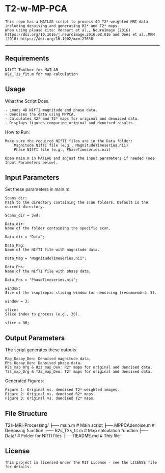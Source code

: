 # T2-w-MP-PCA
    This repo has a MATLAB script to process 4D T2*-weighted MRI data, including denoising and generating R2* and T2* maps.
    When using please cite: Veraart et al., NeuroImage (2016) https://doi.org/10.1016/j.neuroimage.2016.08.016 and Does et al.,MRM (2018) https://doi.org/10.1002/mrm.27658
---

## **Requirements**
    NIfTI Toolbox for MATLAB
    R2s_T2s_fit.m for map calculation

## **Usage**
  What the Script Does:

    - Loads 4D NIfTI magnitude and phase data.
    - Denoises the data using MPPCA.
    - Calculates R2* and T2* maps for original and denoised data.
    - Displays figures comparing original and denoised results.

How to Run:

    Make sure the required NIfTI files are in the Data folder:
        Magnitude NIfTI file (e.g., MagnitudeTimeseries.nii)
        Phase NIfTI file (e.g., PhaseTimeseries.nii)

    Open main.m in MATLAB and adjust the input parameters if needed (see Input Parameters below).
 
 ## **Input Parameters**
  Set these parameters in main.m:

    Scans_dir:
    Path to the directory containing the scan folders. Default is the current directory.

    Scans_dir = pwd;

    Data_dir:
    Name of the folder containing the specific scan.

    Data_dir = "Data";

    Data_Mag:
    Name of the NIfTI file with magnitude data.

    Data_Mag = "MagnitudeTimeseries.nii";

    Data_Phs:
    Name of the NIfTI file with phase data.

    Data_Phs = "PhaseTimeseries.nii";

    window:
    Size of the isoptropic sliding window for denoising (recommended: 3).

    window = 3;

    slice:
    Slice index to process (e.g., 30).

    slice = 30; 

 ## **Output Parameters**

  The script generates these outputs:

    Mag_Decay_Den: Denoised magnitude data.
    Phs_Decay_Den: Denoised phase data.
    R2s_map_Org & R2s_map_Den: R2* maps for original and denoised data.
    T2s_map_Org & T2s_map_Den: T2* maps for original and denoised data.

  Generated Figures:

    Figure 1: Original vs. denoised T2*-weighted images.
    Figure 2: Original vs. denoised R2* maps.
    Figure 3: Original vs. denoised T2* maps.

## **File Structure**
T2s-MRI-Processing/
├── main.m                # Main script
├── MPPCAdenoise.m        # Denoising function
├── R2s_T2s_fit.m         # Map calculation function
├── Data/                 # Folder for NIfTI files
├── README.md             # This file

## **License**
    This project is licensed under the MIT License - see the LICENSE file for details.

